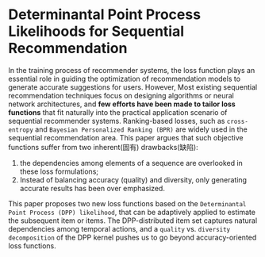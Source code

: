 # Determinantal Point Process Likelihoods for Sequential Recommendation
In the training process of recommender systems, the loss function plays an essential role in guiding the optimization of recommendation models to generate accurate suggestions for users. 
However, Most existing sequential recommendation techniques focus on designing algorithms or neural network architectures, and **few efforts have been made to tailor loss functions** that fit naturally into the practical application scenario of sequential recommender systems.
Ranking-based losses, such as `cross-entropy` and `Bayesian Personalized Ranking (BPR)` are widely used in the sequential recommendation area. 
This paper argues that such objective functions suffer from two inherent(固有) drawbacks(缺陷): 
1.  the dependencies among elements of a sequence are overlooked in these loss formulations; 
2.  Instead of balancing accuracy (quality) and diversity, only generating accurate results has been over emphasized. 


This paper proposes two new loss functions based on the `Determinantal Point Process (DPP) likelihood`, that can be adaptively applied to estimate the subsequent item or items. The DPP-distributed item set captures natural dependencies among temporal actions, and a `quality` vs. `diversity decomposition` of the DPP kernel pushes us to go beyond accuracy-oriented loss functions. 
